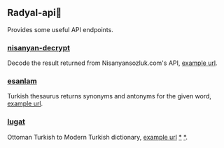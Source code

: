 ## Radyal-api🔌

Provides some useful API endpoints.

### [nisanyan-decrypt](https://radyal-api.vercel.app/api/nisanyan-decrypt)

Decode the result returned from Nisanyansozluk.com's API, [example url](https://radyal-api.vercel.app/api/nisanyan-decrypt?word=sanat).

### [esanlam](https://radyal-api.vercel.app/api/esanlam)

Turkish thesaurus returns synonyms and antonyms for the given word, [example url](https://radyal-api.vercel.app/api/esanlam?word=durmak).

### [lugat](https://radyal-api.vercel.app/api/lugat)

Ottoman Turkish to Modern Turkish dictionary, [example url](https://radyal-api.vercel.app/api/lugat?word=divane) [\*](https://radyal-api.vercel.app/api/lugat?word=dîvâne) [\*](https://radyal-api.vercel.app/api/lugat?word=د۪يوَانَه).
